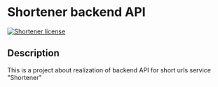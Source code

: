 # Shortener backend API

[<img alt="Shortener license" title="Shortener license" src="https://img.shields.io/github/license/Kirill-Znamenskiy/Shortener?style=for-the-badge"/>](/LICENSE)

## Description
This is a project about realization of backend API for short urls service "Shortener"
